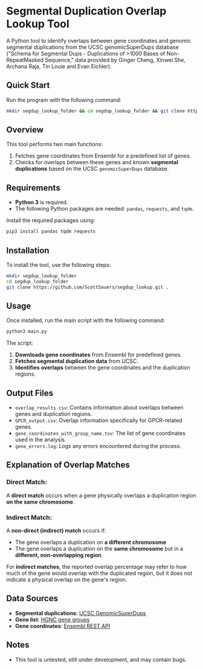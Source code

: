# Segmental Duplication Overlap Lookup Tool

A Python tool to identify overlaps between gene coordinates and genomic segmental duplications from the UCSC genomicSuperDups database ("Schema for Segmental Dups - Duplications of >1000 Bases of Non-RepeatMasked Sequence," data provided by Ginger Cheng, Xinwei She, Archana Raja, Tin Louie and Evan Eichler).

## Quick Start

Run the program with the following command:
```bash
mkdir segdup_lookup_folder && cd segdup_lookup_folder && git clone https://github.com/ScottSauers/segdup_lookup.git . && python3 main.py
```

## Overview

This tool performs two main functions:
1. Fetches gene coordinates from Ensembl for a predefined list of genes.
2. Checks for overlaps between these genes and known **segmental duplications** based on the UCSC `genomicSuperDups` database.

## Requirements

- **Python 3** is required.
- The following Python packages are needed: `pandas`, `requests`, and `tqdm`.
  
Install the required packages using:
```bash
pip3 install pandas tqdm requests
```

## Installation

To install the tool, use the following steps:
```bash
mkdir segdup_lookup_folder
cd segdup_lookup_folder
git clone https://github.com/ScottSauers/segdup_lookup.git .
```

## Usage

Once installed, run the main script with the following command:
```bash
python3 main.py
```

The script:
1. **Downloads gene coordinates** from Ensembl for predefined genes.
2. **Fetches segmental duplication data** from UCSC.
3. **Identifies overlaps** between the gene coordinates and the duplication regions.

## Output Files

- `overlap_results.csv`: Contains information about overlaps between genes and duplication regions.
- `GPCR_output.csv`: Overlap information specifically for GPCR-related genes.
- `gene_coordinates_with_group_name.tsv`: The list of gene coordinates used in the analysis.
- `gene_errors.log`: Logs any errors encountered during the process.

## Explanation of Overlap Matches

### Direct Match:
A **direct match** occurs when a gene physically overlaps a duplication region **on the same chromosome**.

### Indirect Match:
A **non-direct (indirect) match** occurs if:
- The gene overlaps a duplication on **a different chromosome**
- The gene overlaps a duplication on the **same chromosome** but in a **different, non-overlapping region**.

For **indirect matches**, the reported overlap percentage may refer to how much of the gene would overlap with the duplicated region, but it does not indicate a physical overlap on the gene's region.

## Data Sources

- **Segmental duplications**: [UCSC GenomicSuperDups](https://hgdownload.cse.ucsc.edu/goldenpath/hg38/database/genomicSuperDups.txt.gz)
- **Gene list**: [HGNC gene groups](https://www.genenames.org/cgi-bin/genegroup/download?id=2054&type=branch)
- **Gene coordinates**: [Ensembl REST API](https://rest.ensembl.org/lookup/id/{ensembl_id}?content-type=application/json)

## Notes
- This tool is untested, still under development, and may contain bugs.
